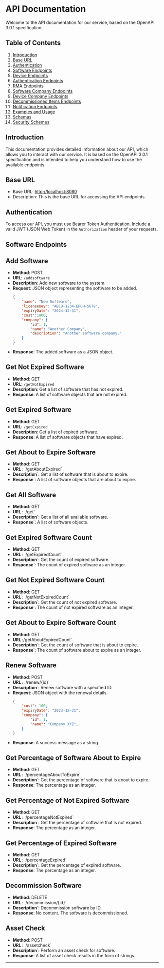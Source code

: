 # API Documentation

Welcome to the API documentation for our service, based on the OpenAPI 3.0.1 specification.

## Table of Contents
1. [Introduction](#introduction)
2. [Base URL](#base-url)
3. [Authentication](#authentication)
4. [Software Endpoints](#software-endpoints)
5. [Device Endpoints](#device-endpoints)
6. [Authentication Endpoints](#authentication-endpoints)
7. [RMA Endpoints](#rma-endpoints)
8. [Software Company Endpoints](#software-company-endpoints)
9. [Device Company Endpoints](#device-company-endpoints)
10. [Decommissioned Items Endpoints](#decommissioned-items-endpoints)
11. [Notification Endpoints](#notification-endpoints)
12. [Examples and Usage](#examples-and-usage)
13. [Schemas](#schemas)
14. [Security Schemes](#security-schemes)

## Introduction <a name="introduction"></a>

This documentation provides detailed information about our API, which allows you to interact with our service. It is based on the OpenAPI 3.0.1 specification and is intended to help you understand how to use the available endpoints.

## Base URL <a name="base-url"></a>

- Base URL: [http://localhost:8080](http://localhost:8080)
- Description: This is the base URL for accessing the API endpoints.

## Authentication <a name="authentication"></a>

To access our API, you must use Bearer Token Authentication. Include a valid JWT (JSON Web Token) in the `Authorization` header of your requests.

## Software Endpoints <a name="software-endpoints"></a>

## Add Software
- **Method**: POST
- **URL**: `/addsoftware`
- **Description**: Add new software to the system.
- **Request**: JSON object representing the software to be added.
    ```json
    {
        "name": "New Software",
        "licenseKey": "ABCD-1234-EFGH-5678",
        "expiryDate": "2024-12-31",
        "cost":1000,
        "company": {
            "id": 1,
            "name": "Another Company",
            "description": "Another software company."
        }
    }
    ```
- **Response**: The added software as a JSON object.

## Get Not Expired Software
- **Method**: GET
- **URL**: `/getNotExpired`
- **Description**: Get a list of software that has not expired.
- **Response**: A list of software objects that are not expired.

## Get Expired Software
- **Method**: GET
- **URL**: `/getExpired`
- **Description**: Get a list of expired software.
- **Response**: A list of software objects that have expired.

## Get About to Expire Software
- **Method**: GET
- **URL**`: `/getAboutExpired`
- **Description**`: Get a list of software that is about to expire.
- **Response**`: A list of software objects that are about to expire.

## Get All Software
- **Method**: GET
- **URL**`: `/get`
- **Description**`: Get a list of all available software.
- **Response**`: A list of software objects.

## Get Expired Software Count
- **Method**: GET
- **URL**`: `/getExpiredCount`
- **Description**`: Get the count of expired software.
- **Response**`: The count of expired software as an integer.

## Get Not Expired Software Count
- **Method**: GET
- **URL**`: `/getNotExpiredCount`
- **Description**`: Get the count of not expired software.
- **Response**`: The count of not expired software as an integer.

## Get About to Expire Software Count
- **Method**: GET
- **URL**`:`/getAboutExpiredCount`
- **Description**`: Get the count of software that is about to expire.
- **Response**`: The count of software about to expire as an integer.

## Renew Software
- **Method**: POST
- **URL**`: `/renew/{id}`
- **Description**`: Renew software with a specified ID.
- **Request**: JSON object with the renewal details.
    ```json
    {
        "cost": 100,
        "expiryDate": "2023-12-31",
        "company": {
            "id": 1,
            "name": "Company XYZ",
        }
    }
    ```
- **Response**: A success message as a string.

## Get Percentage of Software About to Expire
- **Method**: GET
- **URL**`: `/percentageAboutToExpire`
- **Description**`: Get the percentage of software that is about to expire.
- **Response**: The percentage as an integer.

## Get Percentage of Not Expired Software
- **Method**: GET
- **URL**`: `/percentageNotExpired`
- **Description**`: Get the percentage of software that is not expired.
- **Response**: The percentage as an integer.

## Get Percentage of Expired Software
- **Method**: GET
- **URL**`: `/percentageExpired`
- **Description**`: Get the percentage of expired software.
- **Response**: The percentage as an integer.

## Decommission Software
- **Method**: DELETE
- **URL**`: `/decommission/{id}`
- **Description**`: Decommission software by ID.
- **Response**: No content. The software is decommissioned.

## Asset Check
- **Method**: POST
- **URL**`: `/assetcheck`
- **Description**`: Perform an asset check for software.
- **Response**: A list of asset check results in the form of strings.


---


